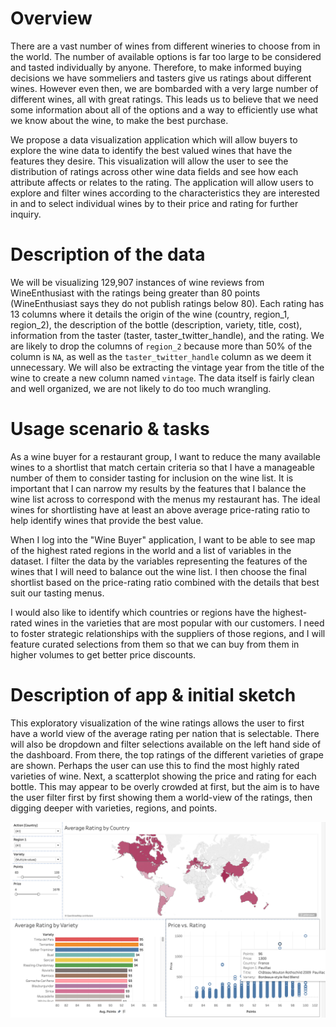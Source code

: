 # Overview
There are a vast number of wines from different wineries to choose from in the world. The number of available options is far too large to be considered and tasted individually by anyone. Therefore, to make informed buying decisions we have sommeliers and tasters give us ratings about different wines. However even then, we are bombarded with a very large number of different wines, all with great ratings. This leads us to believe that we need some information about all of the options and a way to efficiently use what we know about the wine, to make the best purchase.

We propose a data visualization application which will allow buyers to explore the wine data to identify the best valued wines that have the features they desire. This visualization will allow the user to see the distribution of ratings across other wine data fields and see how each attribute affects or relates to the rating. The application will allow users to explore and filter wines according to the characteristics they are interested in and to select individual wines by to their price and rating for further inquiry.

# Description of the data

We will be visualizing 129,907 instances of wine reviews from WineEnthusiast with the ratings being greater than 80 points (WineEnthusiast says they do not publish ratings below 80). Each rating has 13 columns where it details the origin of the wine (country, region_1, region_2), the description of the bottle (description, variety, title, cost), information from the taster (taster, taster_twitter_handle), and the rating. We are likely to drop the columns of `region_2` because more than 50% of the column is `NA`, as well as the `taster_twitter_handle` column as we deem it unnecessary. We will also be extracting the vintage year from the title of the wine to create a new column named `vintage`. The data itself is fairly clean and well organized, we are not likely to do too much wrangling.

# Usage scenario & tasks

As a wine buyer for a restaurant group, I want to reduce the many available wines to a shortlist that match certain criteria so that I have a manageable number of them to consider tasting for inclusion on the wine list. It is important that I can narrow my results by the features that I balance the wine list across to correspond with the menus my restaurant has. The ideal wines for shortlisting have at least an above average price-rating ratio to help identify wines that provide the best value.

When I log into the "Wine Buyer" application, I want to be able to see map of the highest rated regions in the world and a list of variables in the dataset. I filter the data by the variables representing the features of the wines that I will need to balance out the wine list. I then choose the final shortlist based on the price-rating ratio combined with the details that best suit our tasting menus. 

I would also like to identify which countries or regions have the highest-rated wines in the varieties that are most popular with our customers. I need to foster strategic relationships with the suppliers of those regions, and I will feature curated selections from them so that we can buy from them in higher volumes to get better price discounts.

# Description of app & initial sketch

This exploratory visualization of the wine ratings allows the user to first have a world view of the average rating per nation that is selectable. There will also be dropdown and filter selections available on the left hand side of the dashboard. From there, the top ratings of the different varieties of grape are shown. Perhaps the user can use this to find the most highly rated varieties of wine. Next, a scatterplot showing the price and rating for each bottle. This may appear to be overly crowded at first, but the aim is to have the user filter first by first showing them a world-view of the ratings, then digging deeper with varieties, regions, and points. 

![](../img/milestone1-sketch.png)

